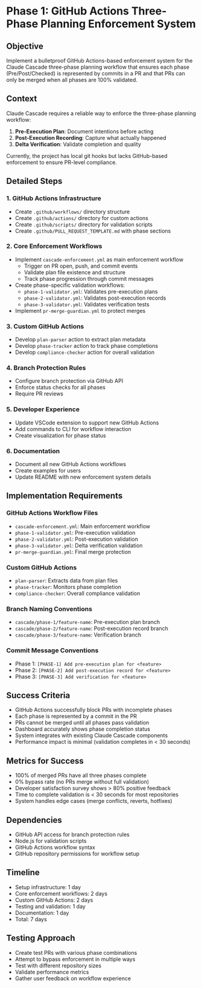 # Phase 1: GitHub Actions Three-Phase Planning Enforcement System

## Objective
Implement a bulletproof GitHub Actions-based enforcement system for the Claude Cascade three-phase planning workflow that ensures each phase (Pre/Post/Checked) is represented by commits in a PR and that PRs can only be merged when all phases are 100% validated.

## Context
Claude Cascade requires a reliable way to enforce the three-phase planning workflow:
1. **Pre-Execution Plan**: Document intentions before acting
2. **Post-Execution Recording**: Capture what actually happened
3. **Delta Verification**: Validate completion and quality

Currently, the project has local git hooks but lacks GitHub-based enforcement to ensure PR-level compliance.

## Detailed Steps

### 1. GitHub Actions Infrastructure
- Create `.github/workflows/` directory structure
- Create `.github/actions/` directory for custom actions
- Create `.github/scripts/` directory for validation scripts
- Create `.github/PULL_REQUEST_TEMPLATE.md` with phase sections

### 2. Core Enforcement Workflows
- Implement `cascade-enforcement.yml` as main enforcement workflow
  - Trigger on PR open, push, and commit events
  - Validate plan file existence and structure
  - Track phase progression through commit messages
- Create phase-specific validation workflows:
  - `phase-1-validator.yml`: Validates pre-execution plans
  - `phase-2-validator.yml`: Validates post-execution records
  - `phase-3-validator.yml`: Validates verification tests
- Implement `pr-merge-guardian.yml` to protect merges

### 3. Custom GitHub Actions
- Develop `plan-parser` action to extract plan metadata
- Develop `phase-tracker` action to track phase completions
- Develop `compliance-checker` action for overall validation

### 4. Branch Protection Rules
- Configure branch protection via GitHub API
- Enforce status checks for all phases
- Require PR reviews

### 5. Developer Experience
- Update VSCode extension to support new GitHub Actions
- Add commands to CLI for workflow interaction
- Create visualization for phase status

### 6. Documentation
- Document all new GitHub Actions workflows
- Create examples for users
- Update README with new enforcement system details

## Implementation Requirements

### GitHub Actions Workflow Files
- `cascade-enforcement.yml`: Main enforcement workflow
- `phase-1-validator.yml`: Pre-execution validation
- `phase-2-validator.yml`: Post-execution validation
- `phase-3-validator.yml`: Delta verification validation
- `pr-merge-guardian.yml`: Final merge protection

### Custom GitHub Actions
- `plan-parser`: Extracts data from plan files
- `phase-tracker`: Monitors phase completion
- `compliance-checker`: Overall compliance validation

### Branch Naming Conventions
- `cascade/phase-1/feature-name`: Pre-execution plan branch
- `cascade/phase-2/feature-name`: Post-execution record branch
- `cascade/phase-3/feature-name`: Verification branch

### Commit Message Conventions
- Phase 1: `[PHASE-1] Add pre-execution plan for <feature>`
- Phase 2: `[PHASE-2] Add post-execution record for <feature>`
- Phase 3: `[PHASE-3] Add verification for <feature>`

## Success Criteria
- GitHub Actions successfully block PRs with incomplete phases
- Each phase is represented by a commit in the PR
- PRs cannot be merged until all phases pass validation
- Dashboard accurately shows phase completion status
- System integrates with existing Claude Cascade components
- Performance impact is minimal (validation completes in < 30 seconds)

## Metrics for Success
- 100% of merged PRs have all three phases complete
- 0% bypass rate (no PRs merge without full validation)
- Developer satisfaction survey shows > 80% positive feedback
- Time to complete validation is < 30 seconds for most repositories
- System handles edge cases (merge conflicts, reverts, hotfixes)

## Dependencies
- GitHub API access for branch protection rules
- Node.js for validation scripts
- GitHub Actions workflow syntax
- GitHub repository permissions for workflow setup

## Timeline
- Setup infrastructure: 1 day
- Core enforcement workflows: 2 days
- Custom GitHub Actions: 2 days
- Testing and validation: 1 day
- Documentation: 1 day
- Total: 7 days

## Testing Approach
- Create test PRs with various phase combinations
- Attempt to bypass enforcement in multiple ways
- Test with different repository sizes
- Validate performance metrics
- Gather user feedback on workflow experience
